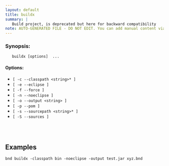 ```yaml
---
layout: default
title: buildx
summary: |
   Build project, is deprecated but here for backward compatibility
note: AUTO-GENERATED FILE - DO NOT EDIT. You can add manual content via same filename in _ext sub-folder. 
---
```


### Synopsis: #
	   buildx [options]  ...


#### Options: #
- `[ -c --classpath <string>* ]` 
- `[ -e --eclipse ]` 
- `[ -f --force ]` 
- `[ -n --noeclipse ]` 
- `[ -o --output <string> ]` 
- `[ -p --pom ]` 
- `[ -s --sourcepath <string>* ]` 
- `[ -S --sources ]` 

<!-- Manual content from: ext/buildx.md --><br /><br />

## Examples
`bnd buildx -classpath bin -noeclipse -output test.jar xyz.bnd`
